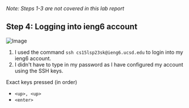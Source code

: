 *Note: Steps 1-3 are not covered in this lab report*

## Step 4: Logging into ieng6 account

![Image]()

1. I used the command ```ssh cs15lsp23sk@ieng6.ucsd.edu``` to login into my ieng6 account.
2. I didn't have to type in my password as I have configured my account using the SSH keys.

Exact keys pressed (in order)

* ```<up>, <up>```
* ```<enter>```





